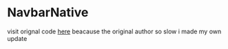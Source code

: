 # NavbarNative
visit orignal code  [here](https://github.com/redbaron76/navbar-native) 
beacause the original author so slow i made my own update 
